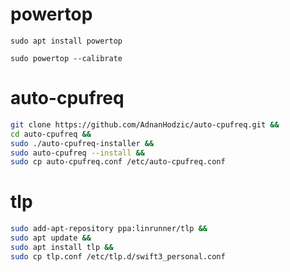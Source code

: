 # powertop

`sudo apt install powertop`

`sudo powertop --calibrate`

# auto-cpufreq
```bash
git clone https://github.com/AdnanHodzic/auto-cpufreq.git &&
cd auto-cpufreq && 
sudo ./auto-cpufreq-installer && 
sudo auto-cpufreq --install && 
sudo cp auto-cpufreq.conf /etc/auto-cpufreq.conf
```

# tlp

```bash
sudo add-apt-repository ppa:linrunner/tlp &&
sudo apt update &&
sudo apt install tlp &&
sudo cp tlp.conf /etc/tlp.d/swift3_personal.conf
```
